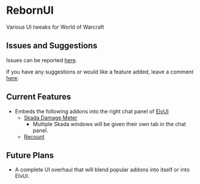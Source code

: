 # RebornUI
Various UI tweaks for World of Warcraft

## Issues and Suggestions
Issues can be reported [here](https://github.com/Keador/RebornUI/issues).

If you have any suggestions or would like a feature added, leave a comment [here](https://wow.curseforge.com/projects/rebornui).
## Current Features
- Embeds the following addons into the right chat panel of [ElvUI](https://www.tukui.org/download.php?ui=elvui)
	- [Skada Damage Meter](https://www.wowace.com/projects/skada)
		- Multiple Skada windows will be given their own tab in the chat panel.
	- [Recount](https://www.wowace.com/projects/recount)

## Future Plans
- A complete UI overhaul that will blend popular addons into itself or into ElvUI.